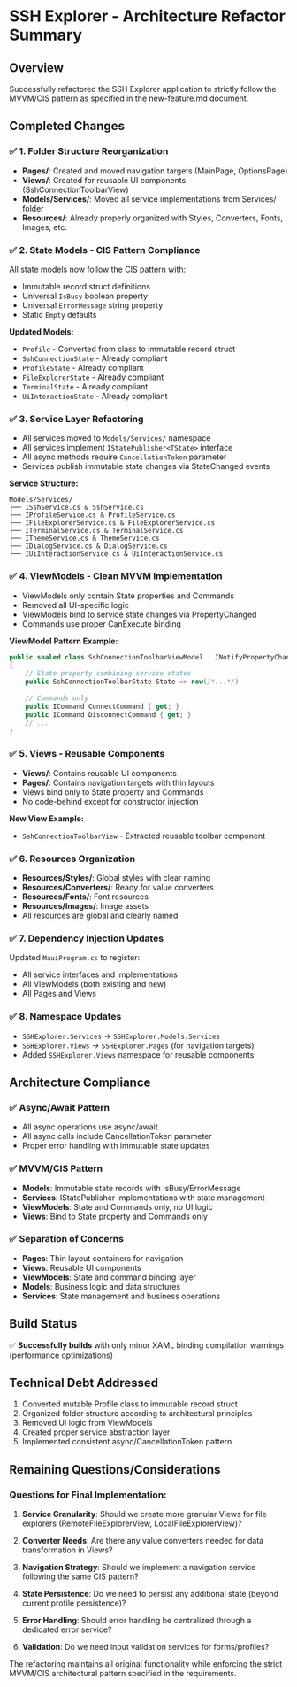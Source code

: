 # SSH Explorer - Architecture Refactor Summary

## Overview
Successfully refactored the SSH Explorer application to strictly follow the MVVM/CIS pattern as specified in the new-feature.md document.

## Completed Changes

### ✅ 1. Folder Structure Reorganization
- **Pages/**: Created and moved navigation targets (MainPage, OptionsPage)
- **Views/**: Created for reusable UI components (SshConnectionToolbarView)  
- **Models/Services/**: Moved all service implementations from Services/ folder
- **Resources/**: Already properly organized with Styles, Converters, Fonts, Images, etc.

### ✅ 2. State Models - CIS Pattern Compliance
All state models now follow the CIS pattern with:
- Immutable record struct definitions
- Universal `IsBusy` boolean property
- Universal `ErrorMessage` string property
- Static `Empty` defaults

**Updated Models:**
- `Profile` - Converted from class to immutable record struct
- `SshConnectionState` - Already compliant
- `ProfileState` - Already compliant  
- `FileExplorerState` - Already compliant
- `TerminalState` - Already compliant
- `UiInteractionState` - Already compliant

### ✅ 3. Service Layer Refactoring
- All services moved to `Models/Services/` namespace
- All services implement `IStatePublisher<TState>` interface
- All async methods require `CancellationToken` parameter
- Services publish immutable state changes via StateChanged events

**Service Structure:**
```
Models/Services/
├── ISshService.cs & SshService.cs
├── IProfileService.cs & ProfileService.cs
├── IFileExplorerService.cs & FileExplorerService.cs
├── ITerminalService.cs & TerminalService.cs
├── IThemeService.cs & ThemeService.cs
├── IDialogService.cs & DialogService.cs
└── IUiInteractionService.cs & UiInteractionService.cs
```

### ✅ 4. ViewModels - Clean MVVM Implementation
- ViewModels only contain State properties and Commands
- Removed all UI-specific logic
- ViewModels bind to service state changes via PropertyChanged
- Commands use proper CanExecute binding

**ViewModel Pattern Example:**
```csharp
public sealed class SshConnectionToolbarViewModel : INotifyPropertyChanged
{
    // State property combining service states
    public SshConnectionToolbarState State => new(/*...*/)
    
    // Commands only
    public ICommand ConnectCommand { get; }
    public ICommand DisconnectCommand { get; }
    // ...
}
```

### ✅ 5. Views - Reusable Components
- **Views/**: Contains reusable UI components
- **Pages/**: Contains navigation targets with thin layouts
- Views bind only to State property and Commands
- No code-behind except for constructor injection

**New View Example:**
- `SshConnectionToolbarView` - Extracted reusable toolbar component

### ✅ 6. Resources Organization
- **Resources/Styles/**: Global styles with clear naming
- **Resources/Converters/**: Ready for value converters
- **Resources/Fonts/**: Font resources
- **Resources/Images/**: Image assets
- All resources are global and clearly named

### ✅ 7. Dependency Injection Updates
Updated `MauiProgram.cs` to register:
- All service interfaces and implementations
- All ViewModels (both existing and new)
- All Pages and Views

### ✅ 8. Namespace Updates
- `SSHExplorer.Services` → `SSHExplorer.Models.Services`
- `SSHExplorer.Views` → `SSHExplorer.Pages` (for navigation targets)
- Added `SSHExplorer.Views` namespace for reusable components

## Architecture Compliance

### ✅ Async/Await Pattern
- All async operations use async/await
- All async calls include CancellationToken parameter
- Proper error handling with immutable state updates

### ✅ MVVM/CIS Pattern
- **Models**: Immutable state records with IsBusy/ErrorMessage
- **Services**: IStatePublisher implementations with state management
- **ViewModels**: State and Commands only, no UI logic
- **Views**: Bind to State property and Commands only

### ✅ Separation of Concerns
- **Pages**: Thin layout containers for navigation
- **Views**: Reusable UI components
- **ViewModels**: State and command binding layer
- **Models**: Business logic and data structures
- **Services**: State management and business operations

## Build Status
✅ **Successfully builds** with only minor XAML binding compilation warnings (performance optimizations)

## Technical Debt Addressed
1. Converted mutable Profile class to immutable record struct
2. Organized folder structure according to architectural principles
3. Removed UI logic from ViewModels
4. Created proper service abstraction layer
5. Implemented consistent async/CancellationToken pattern

## Remaining Questions/Considerations

### Questions for Final Implementation:
1. **Service Granularity**: Should we create more granular Views for file explorers (RemoteFileExplorerView, LocalFileExplorerView)?

2. **Converter Needs**: Are there any value converters needed for data transformation in Views?

3. **Navigation Strategy**: Should we implement a navigation service following the same CIS pattern?

4. **State Persistence**: Do we need to persist any additional state (beyond current profile persistence)?

5. **Error Handling**: Should error handling be centralized through a dedicated error service?

6. **Validation**: Do we need input validation services for forms/profiles?

The refactoring maintains all original functionality while enforcing the strict MVVM/CIS architectural pattern specified in the requirements.